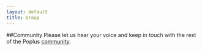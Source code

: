 ```yaml
---
layout: default
title: Group
---
```

##Community
Please let us hear your voice and keep in touch with the rest of the Poplus [community][googlegroup].

<iframe id="forum_embed"
  src="javascript:void(0)"
  scrolling="no"
  frameborder="0"
  width="900"
  height="700">
</iframe>
<script type="text/javascript">
  document.getElementById('forum_embed').src =
     'https://groups.google.com/forum/embed/?place=forum'
     + '&showsearch=true&showpopout=true&showtabs=false'
     // + '&parenturl=' + encodeURIComponent(window.location.href);
     + '&/poplus#!forum/poplus'
</script>

[googlegroup]: https://groups.google.com/forum/#!forum/poplus
